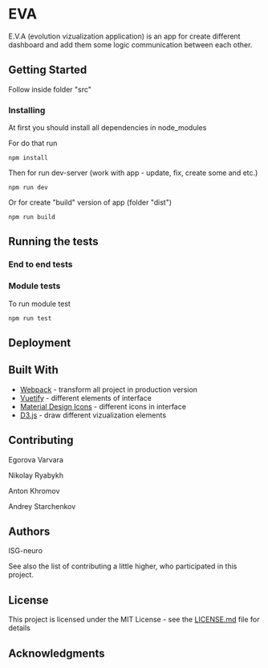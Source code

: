 # __EVA__

E.V.A (evolution vizualization application) is an app for create different dashboard and add them some logic communication between each other.

## Getting Started

Follow inside folder "src"

### Installing

At first you should install all dependencies in node_modules

For do that run

```
npm install
```

Then for run dev-server (work with app - update, fix, create some and etc.)

```
npm run dev
```

Or for create "build" version of app (folder "dist")

```
npm run build
```

## Running the tests


### End to end tests


### Module tests

To run module test

```
npm run test
```

## Deployment


## Built With

* [Webpack](https://webpack.js.org/concepts/) - transform all project in production version
* [Vuetify](https://vuetifyjs.com/ru/getting-started/quick-start/) -  different elements of interface
* [Material Design Icons](https://materialdesignicons.com/) - different icons in interface
* [D3.js](https://github.com/d3/d3/wiki) - draw different vizualization elements

## Contributing

Egorova Varvara

Nikolay Ryabykh

Anton Khromov

Andrey Starchenkov

## Authors

ISG-neuro

See also the list of contributing  a little higher, who participated in this project.

## License

This project is licensed under the MIT License - see the [LICENSE.md](LICENSE.md) file for details

## Acknowledgments


